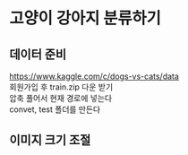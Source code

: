 # 고양이 강아지 분류하기

##  데이터 준비
https://www.kaggle.com/c/dogs-vs-cats/data <br/>
회원가입 후 train.zip 다운 받기 <br/>
압축 풀어서 현재 경로에 넣는다  <br />
convet, test 폴더를 만든다<br />

## 이미지 크기 조절
